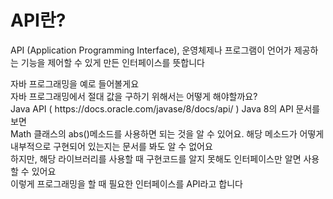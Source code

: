 # API란?
<p> API (Application Programming Interface), 운영체제나 프로그램이 언어가 제공하는 기능을 제어할 수 있게 만든 인터페이스를 뜻합니다
<p> 자바 프로그래밍을 예로 들어볼게요 <br>
자바 프로그래밍에서 절대 값을 구하기 위해서는 어떻게 해야할까요? <br>
Java API ( https://docs.oracle.com/javase/8/docs/api/ ) Java 8의 API 문서를 보면<br> 
Math 클래스의 abs()메소드를 사용하면 되는 것을 알 수 있어요. 해당 메소드가 어떻게 내부적으로 구현되어 있는지는 문서를 봐도 알 수 없어요<br>
하지만, 해당 라이브러리를 사용할 때 구현코드를 알지 못해도 인터페이스만 알면 사용할 수 있어요 <br>
이렇게 프로그래밍을 할 때 필요한 인터페이스를 API라고 합니다 
</p>
